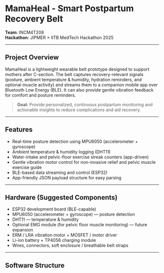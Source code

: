 # MamaHeal - Smart Postpartum Recovery Belt

**Team**: INCM4T208  
**Hackathon**: JIPMER × IITB MedTech Hackathon 2025

---

## Project Overview
MamaHeal is a lightweight wearable belt prototype designed to support mothers after C-section. The belt captures recovery-relevant signals (posture, ambient temperature & humidity, hydration reminders, and optional muscle activity) and streams them to a companion mobile app over Bluetooth Low Energy (BLE). It can also provide gentle vibration feedback for comfort and posture reminders.

> **Goal:** Provide personalized, continuous postpartum monitoring and actionable insights to reduce complications and aid recovery.

---

## Features
- Real-time posture detection using MPU6050 (accelerometer + gyroscope)
- Ambient temperature & humidity logging (DHT11)
- Water-intake and pelvic-floor exercise streak counters (app-driven)
- Gentle vibration motor control for non-invasive relief and pelvic muscle exercise guide
- BLE-based data streaming and control (ESP32)
- App-friendly JSON payload structure for easy parsing

---

## Hardware (Suggested Components)
- ESP32 development board (BLE-capable)
- MPU6050 (accelerometer + gyroscope) — posture detection
- DHT11 — temperature & humidity
- Optional EMG module (for pelvic floor muscle monitoring) — future expansion
- ERM / LRA vibration motor + MOSFET / motor driver
- Li-ion battery + TP4056 charging module
- Wires, connectors, soft enclosure / breathable belt straps

---

## Software Structure
